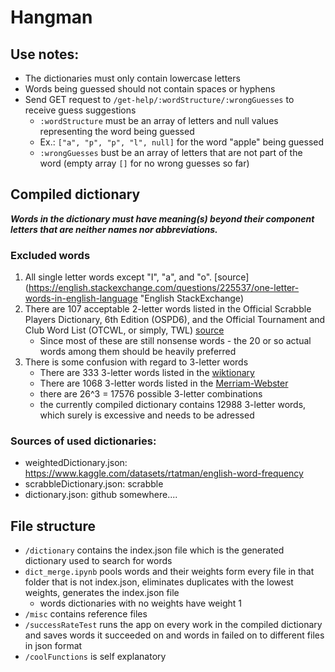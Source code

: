# Hangman

## Use notes: 
   - The dictionaries must only contain lowercase letters
   - Words being guessed should not contain spaces or hyphens
   - Send GET request to `/get-help/:wordStructure/:wrongGuesses` to receive guess suggestions
      - `:wordStructure` must be an array of letters and null values representing the word being guessed
      - Ex.: `["a", "p", "p", "l", null]` for the word "apple" being guessed
      - `:wrongGuesses` bust be an array of letters that are not part of the word (empty array `[]` for no wrong guesses so far)

## Compiled dictionary
   **_Words in the dictionary must have meaning(s) beyond their component letters that are neither names nor abbreviations._**

### Excluded words
   1. All single letter words except "I", "a", and "o". [source](https://english.stackexchange.com/questions/225537/one-letter-words-in-english-language "English StackExchange)
   2. There are 107 acceptable 2-letter words listed in the Official Scrabble Players Dictionary, 6th Edition (OSPD6), and the Official Tournament and Club Word List (OTCWL, or simply, TWL) [source](https://en.wikibooks.org/wiki/Scrabble/Two_Letter_Words "wikibooks")
      - Since most of these are still nonsense words - the 20 or so actual words among them should be heavily preferred
   3. There is some confusion with regard to 3-letter words
      - There are 333 3-letter words listed in the [wiktionary](https://en.wiktionary.org/wiki/Category:English_three-letter_words "Category:English three-letter words")
      - There are 1068 3-letter words listed in the [Merriam-Webster](https://scrabble.merriam.com/3-letter-words "Three Letter Words")
      - there are 26^3 = 17576 possible 3-letter combinations 
      - the currently compiled dictionary contains 12988 3-letter words, which surely is excessive and needs to be adressed
      

### Sources of used dictionaries:
   - weightedDictionary.json: https://www.kaggle.com/datasets/rtatman/english-word-frequency
   - scrabbleDictionary.json: scrabble
   - dictionary.json: github somewhere....


## File structure
   - `/dictionary` contains the index.json file which is the generated dictionary used to search for words
   - `dict_merge.ipynb` pools words and their weights form every file in that folder that is not index.json, eliminates duplicates with the lowest weights, generates the index.json file
      * words dictionaries with no weights have weight 1
   - `/misc` contains reference files
   - `/successRateTest` runs the app on every work in the compiled dictionary and saves words it succeeded on and words in failed on to different files in json format
   - `/coolFunctions` is self explanatory